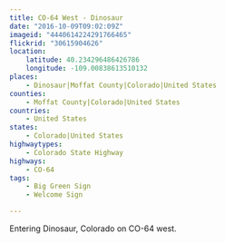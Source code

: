 ```yaml
---
title: CO-64 West - Dinosaur
date: "2016-10-09T09:02:09Z"
imageid: "4440614224291766465"
flickrid: "30615904626"
location:
    latitude: 40.234296486426786
    longitude: -109.00838613510132
places:
    - Dinosaur|Moffat County|Colorado|United States
counties:
    - Moffat County|Colorado|United States
countries:
    - United States
states:
    - Colorado|United States
highwaytypes:
    - Colorado State Highway
highways:
    - CO-64
tags:
    - Big Green Sign
    - Welcome Sign

---
```

Entering Dinosaur, Colorado on CO-64 west.